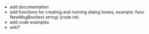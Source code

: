 - add documentation
- add functions for creating and running dialog boxes, example: func NewMsgBox(text string) (code int)
- add code examples
- wiki?